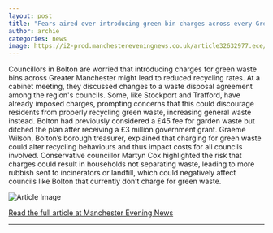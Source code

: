 ```yaml
---
layout: post
title: "Fears aired over introducing green bin charges across every Greater Manchester borough"
author: archie
categories: news
image: https://i2-prod.manchestereveningnews.co.uk/article32632977.ece/ALTERNATES/s1200/0_bins-stockport.jpg
---
```

Councillors in Bolton are worried that introducing charges for green waste bins across Greater Manchester might lead to reduced recycling rates. At a cabinet meeting, they discussed changes to a waste disposal agreement among the region's councils. Some, like Stockport and Trafford, have already imposed charges, prompting concerns that this could discourage residents from properly recycling green waste, increasing general waste instead. Bolton had previously considered a £45 fee for garden waste but ditched the plan after receiving a £3 million government grant. Graeme Wilson, Bolton’s borough treasurer, explained that charging for green waste could alter recycling behaviours and thus impact costs for all councils involved. Conservative councillor Martyn Cox highlighted the risk that charges could result in households not separating waste, leading to more rubbish sent to incinerators or landfill, which could negatively affect councils like Bolton that currently don’t charge for green waste.

![Article Image](https://i2-prod.manchestereveningnews.co.uk/article32632977.ece/ALTERNATES/s1200/0_bins-stockport.jpg)

[Read the full article at Manchester Evening News](https://www.manchestereveningnews.co.uk/news/greater-manchester-news/fears-aired-over-introducing-green-32632989)

---
